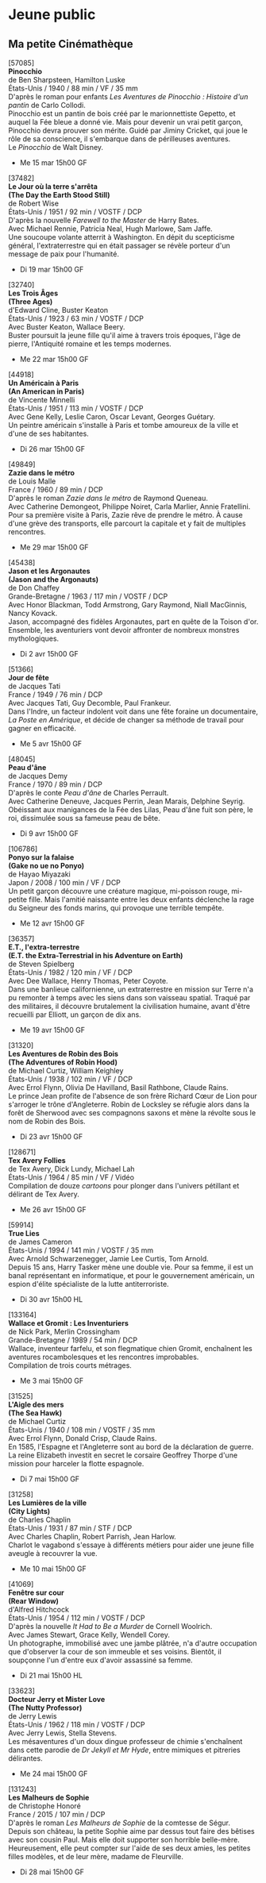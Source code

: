 # Jeune public

## Ma petite Cinémathèque

[57085]  
**Pinocchio**  
de Ben Sharpsteen, Hamilton Luske  
États-Unis / 1940 / 88 min / VF / 35 mm  
D'après le roman pour enfants _Les Aventures de Pinocchio : Histoire d'un pantin_ de Carlo Collodi.  
Pinocchio est un pantin de bois créé par le marionnettiste Gepetto, et auquel la Fée bleue a donné vie. Mais pour devenir un vrai petit garçon, Pinocchio devra prouver son mérite. Guidé par Jiminy Cricket, qui joue le rôle de sa conscience, il s'embarque dans de périlleuses aventures.  
Le _Pinocchio_ de Walt Disney.

- Me 15 mar 15h00 GF

[37482]  
**Le Jour où la terre s'arrêta**  
**(The Day the Earth Stood Still)**  
de Robert Wise  
États-Unis / 1951 / 92 min / VOSTF / DCP  
D'après la nouvelle _Farewell to the Master_ de Harry Bates.  
Avec Michael Rennie, Patricia Neal, Hugh Marlowe, Sam Jaffe.  
Une soucoupe volante atterrit à Washington. En dépit du scepticisme général, l'extraterrestre qui en était passager se révèle porteur d'un message de paix pour l'humanité.

- Di 19 mar 15h00 GF

[32740]  
**Les Trois Âges**  
**(Three Ages)**  
d'Edward Cline, Buster Keaton  
États-Unis / 1923 / 63 min / VOSTF / DCP  
Avec Buster Keaton, Wallace Beery.  
Buster poursuit la jeune fille qu'il aime à travers trois époques, l'âge de pierre, l'Antiquité romaine et les temps modernes.

- Me 22 mar 15h00 GF

[44918]  
**Un Américain à Paris**  
**(An American in Paris)**  
de Vincente Minnelli  
États-Unis / 1951 / 113 min / VOSTF / DCP  
Avec Gene Kelly, Leslie Caron, Oscar Levant, Georges Guétary.  
Un peintre américain s'installe à Paris et tombe amoureux de la ville et d'une de ses habitantes.

- Di 26 mar 15h00 GF

[49849]  
**Zazie dans le métro**  
de Louis Malle  
France / 1960 / 89 min / DCP  
D'après le roman _Zazie dans le métro_ de Raymond Queneau.  
Avec Catherine Demongeot, Philippe Noiret, Carla Marlier, Annie Fratellini.  
Pour sa première visite à Paris, Zazie rêve de prendre le métro. À cause d'une grève des transports, elle parcourt la capitale et y fait de multiples rencontres.

- Me 29 mar 15h00 GF

[45438]  
**Jason et les Argonautes**  
**(Jason and the Argonauts)**  
de Don Chaffey  
Grande-Bretagne / 1963 / 117 min / VOSTF / DCP  
Avec Honor Blackman, Todd Armstrong, Gary Raymond, Niall MacGinnis, Nancy Kovack.  
Jason, accompagné des fidèles Argonautes, part en quête de la Toison d'or. Ensemble, les aventuriers vont devoir affronter de nombreux monstres mythologiques.

- Di 2 avr 15h00 GF

[51366]  
**Jour de fête**  
de Jacques Tati  
France / 1949 / 76 min / DCP  
Avec Jacques Tati, Guy Decomble, Paul Frankeur.  
Dans l'Indre, un facteur indolent voit dans une fête foraine un documentaire, _La Poste en Amérique_, et décide de changer sa méthode de travail pour gagner en efficacité.

- Me 5 avr 15h00 GF

[48045]  
**Peau d'âne**  
de Jacques Demy  
France / 1970 / 89 min / DCP  
D'après le conte _Peau d'âne_ de Charles Perrault.  
Avec Catherine Deneuve, Jacques Perrin, Jean Marais, Delphine Seyrig.  
Obéissant aux manigances de la Fée des Lilas, Peau d'âne fuit son père, le roi, dissimulée sous sa fameuse peau de bête.

- Di 9 avr 15h00 GF

[106786]  
**Ponyo sur la falaise**  
**(Gake no ue no Ponyo)**  
de Hayao Miyazaki  
Japon / 2008 / 100 min / VF / DCP  
Un petit garçon découvre une créature magique, mi-poisson rouge, mi-petite fille. Mais l'amitié naissante entre les deux enfants déclenche la rage du Seigneur des fonds marins, qui provoque une terrible tempête.

- Me 12 avr 15h00 GF

[36357]  
**E.T., l'extra-terrestre**  
**(E.T. the Extra-Terrestrial in his Adventure on Earth)**  
de Steven Spielberg  
États-Unis / 1982 / 120 min / VF / DCP  
Avec Dee Wallace, Henry Thomas, Peter Coyote.  
Dans une banlieue californienne, un extraterrestre en mission sur Terre n'a pu remonter à temps avec les siens dans son vaisseau spatial. Traqué par des militaires, il découvre brutalement la civilisation humaine, avant d'être recueilli par Elliott, un garçon de dix ans.

- Me 19 avr 15h00 GF

[31320]  
**Les Aventures de Robin des Bois**  
**(The Adventures of Robin Hood)**  
de Michael Curtiz, William Keighley  
États-Unis / 1938 / 102 min / VF / DCP  
Avec Errol Flynn, Olivia De Havilland, Basil Rathbone, Claude Rains.  
Le prince Jean profite de l'absence de son frère Richard Cœur de Lion pour s'arroger le trône d'Angleterre. Robin de Locksley se réfugie alors dans la forêt de Sherwood avec ses compagnons saxons et mène la révolte sous le nom de Robin des Bois.

- Di 23 avr 15h00 GF

[128671]  
**Tex Avery Follies**  
de Tex Avery, Dick Lundy, Michael Lah  
États-Unis / 1964 / 85 min / VF / Vidéo  
Compilation de douze _cartoons_ pour plonger dans l'univers pétillant et délirant de Tex Avery.

- Me 26 avr 15h00 GF

[59914]  
**True Lies**  
de James Cameron  
États-Unis / 1994 / 141 min / VOSTF / 35 mm  
Avec Arnold Schwarzenegger, Jamie Lee Curtis, Tom Arnold.  
Depuis 15 ans, Harry Tasker mène une double vie. Pour sa femme, il est un banal représentant en informatique, et pour le gouvernement américain, un espion d'élite spécialiste de la lutte antiterroriste.

- Di 30 avr 15h00 HL

[133164]  
**Wallace et Gromit : Les Inventuriers**  
de Nick Park, Merlin Crossingham  
Grande-Bretagne / 1989 / 54 min / DCP  
Wallace, inventeur farfelu, et son flegmatique chien Gromit, enchaînent les aventures rocambolesques et les rencontres improbables.  
Compilation de trois courts métrages.

- Me 3 mai 15h00 GF

[31525]  
**L'Aigle des mers**  
**(The Sea Hawk)**  
de Michael Curtiz  
États-Unis / 1940 / 108 min / VOSTF / 35 mm  
Avec Errol Flynn, Donald Crisp, Claude Rains.  
En 1585, l'Espagne et l'Angleterre sont au bord de la déclaration de guerre. La reine Elizabeth investit en secret le corsaire Geoffrey Thorpe d'une mission pour harceler la flotte espagnole.

- Di 7 mai 15h00 GF

[31258]  
**Les Lumières de la ville**  
**(City Lights)**  
de Charles Chaplin  
États-Unis / 1931 / 87 min / STF / DCP  
Avec Charles Chaplin, Robert Parrish, Jean Harlow.  
Charlot le vagabond s'essaye à différents métiers pour aider une jeune fille aveugle à recouvrer la vue.

- Me 10 mai 15h00 GF

[41069]  
**Fenêtre sur cour**  
**(Rear Window)**  
d'Alfred Hitchcock  
États-Unis / 1954 / 112 min / VOSTF / DCP  
D'après la nouvelle _It Had to Be a Murder_ de Cornell Woolrich.  
Avec James Stewart, Grace Kelly, Wendell Corey.  
Un photographe, immobilisé avec une jambe plâtrée, n'a d'autre occupation que d'observer la cour de son immeuble et ses voisins. Bientôt, il soupçonne l'un d'entre eux d'avoir assassiné sa femme.

- Di 21 mai 15h00 HL

[33623]  
**Docteur Jerry et Mister Love**  
**(The Nutty Professor)**  
de Jerry Lewis  
États-Unis / 1962 / 118 min / VOSTF / DCP  
Avec Jerry Lewis, Stella Stevens.  
Les mésaventures d'un doux dingue professeur de chimie s'enchaînent dans cette parodie de _Dr Jekyll et Mr Hyde_, entre mimiques et pitreries délirantes.

- Me 24 mai 15h00 GF

[131243]  
**Les Malheurs de Sophie**  
de Christophe Honoré  
France / 2015 / 107 min / DCP  
D'après le roman _Les Malheurs de Sophie_ de la comtesse de Ségur.  
Depuis son château, la petite Sophie aime par dessus tout faire des bêtises avec son cousin Paul. Mais elle doit supporter son horrible belle-mère. Heureusement, elle peut compter sur l'aide de ses deux amies, les petites filles modèles, et de leur mère, madame de Fleurville.

- Di 28 mai 15h00 GF

